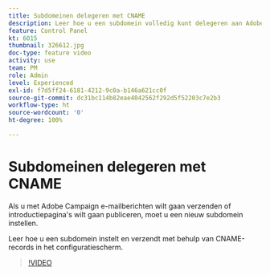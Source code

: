 ```yaml
---
title: Subdomeinen delegeren met CNAME
description: Leer hoe u een subdomein volledig kunt delegeren aan Adobe Campaign.
feature: Control Panel
kt: 6015
thumbnail: 326612.jpg
doc-type: feature video
activity: use
team: PM
role: Admin
level: Experienced
exl-id: f7d5ff24-6181-4212-9c0a-b146a621cc0f
source-git-commit: dc31bc114b82eae4042562f292d5f52203c7e2b3
workflow-type: ht
source-wordcount: '0'
ht-degree: 100%

---
```


# Subdomeinen delegeren met CNAME

Als u met Adobe Campaign e-mailberichten wilt gaan verzenden of introductiepagina&#39;s wilt gaan publiceren, moet u een nieuw subdomein instellen.

Leer hoe u een subdomein instelt en verzendt met behulp van CNAME-records in het configuratiescherm.

>[!VIDEO](https://video.tv.adobe.com/v/326612?quality=12)

